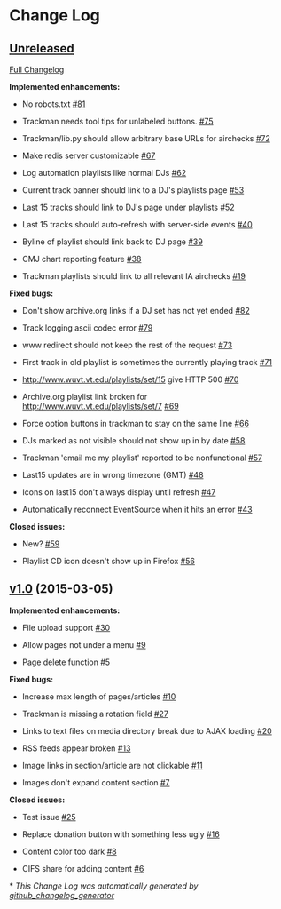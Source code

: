 # Change Log

## [Unreleased](https://github.com/wuvt/wuvt-site/tree/HEAD)

[Full Changelog](https://github.com/wuvt/wuvt-site/compare/v1.0...HEAD)

**Implemented enhancements:**

- No robots.txt [\#81](https://github.com/wuvt/wuvt-site/issues/81)

- Trackman needs tool tips for unlabeled buttons. [\#75](https://github.com/wuvt/wuvt-site/issues/75)

- Trackman/lib.py should allow arbitrary base URLs for airchecks [\#72](https://github.com/wuvt/wuvt-site/issues/72)

- Make redis server customizable [\#67](https://github.com/wuvt/wuvt-site/issues/67)

- Log automation playlists like normal DJs [\#62](https://github.com/wuvt/wuvt-site/issues/62)

- Current track banner should link to a DJ's playlists page  [\#53](https://github.com/wuvt/wuvt-site/issues/53)

- Last 15 tracks should link to DJ's page under playlists [\#52](https://github.com/wuvt/wuvt-site/issues/52)

- Last 15 tracks should auto-refresh with server-side events [\#40](https://github.com/wuvt/wuvt-site/issues/40)

- Byline of playlist should link back to DJ page [\#39](https://github.com/wuvt/wuvt-site/issues/39)

- CMJ chart reporting feature [\#38](https://github.com/wuvt/wuvt-site/issues/38)

- Trackman playlists should link to all relevant IA airchecks [\#19](https://github.com/wuvt/wuvt-site/issues/19)

**Fixed bugs:**

- Don't show archive.org links if a DJ set has not yet ended [\#82](https://github.com/wuvt/wuvt-site/issues/82)

- Track logging ascii codec error [\#79](https://github.com/wuvt/wuvt-site/issues/79)

- www redirect should not keep the rest of the request [\#73](https://github.com/wuvt/wuvt-site/issues/73)

- First track in old playlist is sometimes the currently playing track [\#71](https://github.com/wuvt/wuvt-site/issues/71)

- http://www.wuvt.vt.edu/playlists/set/15 give HTTP 500 [\#70](https://github.com/wuvt/wuvt-site/issues/70)

- Archive.org playlist link broken for http://www.wuvt.vt.edu/playlists/set/7 [\#69](https://github.com/wuvt/wuvt-site/issues/69)

- Force option buttons in trackman to stay on the same line [\#66](https://github.com/wuvt/wuvt-site/issues/66)

- DJs marked as not visible should not show up in by date [\#58](https://github.com/wuvt/wuvt-site/issues/58)

- Trackman 'email me my playlist' reported to be nonfunctional [\#57](https://github.com/wuvt/wuvt-site/issues/57)

- Last15 updates are in wrong timezone \(GMT\) [\#48](https://github.com/wuvt/wuvt-site/issues/48)

- Icons on last15 don't always display until refresh [\#47](https://github.com/wuvt/wuvt-site/issues/47)

- Automatically reconnect EventSource when it hits an error [\#43](https://github.com/wuvt/wuvt-site/issues/43)

**Closed issues:**

- New? [\#59](https://github.com/wuvt/wuvt-site/issues/59)

- Playlist CD icon doesn't show up in Firefox [\#56](https://github.com/wuvt/wuvt-site/issues/56)

## [v1.0](https://github.com/wuvt/wuvt-site/tree/v1.0) (2015-03-05)

**Implemented enhancements:**

- File upload support [\#30](https://github.com/wuvt/wuvt-site/issues/30)

- Allow pages not under a menu [\#9](https://github.com/wuvt/wuvt-site/issues/9)

- Page delete function [\#5](https://github.com/wuvt/wuvt-site/issues/5)

**Fixed bugs:**

- Increase max length of pages/articles [\#10](https://github.com/wuvt/wuvt-site/issues/10)

- Trackman is missing a rotation field [\#27](https://github.com/wuvt/wuvt-site/issues/27)

- Links to text files on media directory break due to AJAX loading [\#20](https://github.com/wuvt/wuvt-site/issues/20)

- RSS feeds appear broken [\#13](https://github.com/wuvt/wuvt-site/issues/13)

- Image links in section/article are not clickable [\#11](https://github.com/wuvt/wuvt-site/issues/11)

- Images don't expand content section [\#7](https://github.com/wuvt/wuvt-site/issues/7)

**Closed issues:**

- Test issue [\#25](https://github.com/wuvt/wuvt-site/issues/25)

- Replace donation button with something less ugly [\#16](https://github.com/wuvt/wuvt-site/issues/16)

- Content color too dark [\#8](https://github.com/wuvt/wuvt-site/issues/8)

- CIFS share for adding content [\#6](https://github.com/wuvt/wuvt-site/issues/6)



\* *This Change Log was automatically generated by [github_changelog_generator](https://github.com/skywinder/Github-Changelog-Generator)*